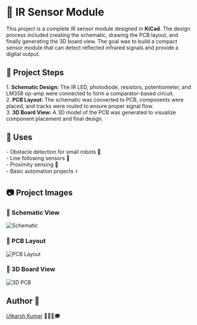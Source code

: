 <h1>🔦 IR Sensor Module</h1>

<p>
This project is a complete IR sensor module designed in <b>KiCad</b>. 
The design process included creating the schematic, drawing the PCB layout, 
and finally generating the 3D board view. The goal was to build a compact 
sensor module that can detect reflected infrared signals and provide a 
digital output.
</p>

<h2>📝 Project Steps</h2>
<p>
1. <b>Schematic Design:</b> The IR LED, photodiode, resistors, potentiometer, 
and LM358 op-amp were connected to form a comparator-based circuit.<br>
2. <b>PCB Layout:</b> The schematic was converted to PCB, components were placed, 
and tracks were routed to ensure proper signal flow.<br>
3. <b>3D Board View:</b> A 3D model of the PCB was generated to visualize 
component placement and final design.
</p>

<h2>🚀 Uses</h2>
<p>
- Obstacle detection for small robots 🤖<br>
- Line following sensors 🚗<br>
- Proximity sensing 📡<br>
- Basic automation projects ⚡
</p>

<h2>📷 Project Images</h2>
<h3>🔹 Schematic View</h3>
<p><img src="https://github.com/utkarsh-kumar4/IR-Sensor-Module-in-KiCad/blob/main/Schematic.png" alt="Schematic"></p>
<h3>🔹 PCB Layout</h3>
<p><img src="https://github.com/utkarsh-kumar4/IR-Sensor-Module-in-KiCad/blob/main/PCB%20Layout.png" alt="PCB Layout"></p>
<h3>🔹 3D Board View</h3>
<p><img src="https://github.com/utkarsh-kumar4/IR-Sensor-Module-in-KiCad/blob/main/3D%20Board%20View.png" alt="3D PCB"></p>

## Author 👤
[Utkarsh Kumar](https://github.com/utkarsh-kumar4) 👨🏻‍💻🎓
